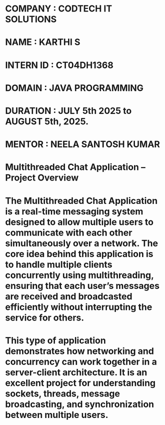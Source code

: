 

# COMPANY : CODTECH IT SOLUTIONS

# NAME : KARTHI S

# INTERN ID : CT04DH1368

# DOMAIN : JAVA PROGRAMMING

 # DURATION : JULY 5th 2025 to AUGUST 5th, 2025.

# MENTOR : NEELA SANTOSH KUMAR

# Multithreaded Chat Application – Project Overview

# The Multithreaded Chat Application is a real-time messaging system designed to allow multiple users to communicate with each other simultaneously over a network. The core idea behind this application is to handle multiple clients concurrently using multithreading, ensuring that each user’s messages are received and broadcasted efficiently without interrupting the service for others.

# This type of application demonstrates how networking and concurrency can work together in a server-client architecture. It is an excellent project for understanding sockets, threads, message broadcasting, and synchronization between multiple users.



